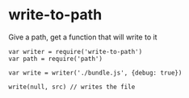 write-to-path
=============

Give a path, get a function that will write to it

```
var writer = require('write-to-path')
var path = require('path')

var write = writer('./bundle.js', {debug: true})

write(null, src) // writes the file
```
